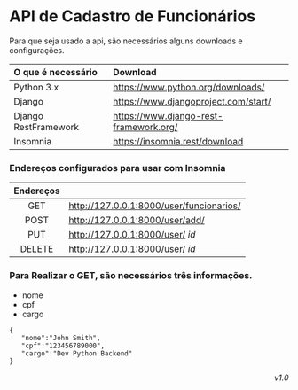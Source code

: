 # API de Cadastro de Funcionários

Para que seja usado a api, são necessários alguns downloads e configurações.


|O que é necessário|Download                                  |
|:-----------------|:-----------------------------------------|
|Python 3.x            |https://www.python.org/downloads/     |
|Django | https://www.djangoproject.com/start/                |
|Django RestFramework | https://www.django-rest-framework.org/|
|Insomnia|https://insomnia.rest/download|

### Endereços configurados para usar com Insomnia
|Endereços| |
|:-----------------:|:----------------------------------------|
|GET | http://127.0.0.1:8000/user/funcionarios/|
|POST | http://127.0.0.1:8000/user/add/|
|PUT | http://127.0.0.1:8000/user/ *id* |
|DELETE | http://127.0.0.1:8000/user/ *id* |




### Para Realizar o GET, são necessários três informações.

* nome
* cpf 
* cargo            

~~~
{
   "nome":"John Smith",
   "cpf":"123456789000",
   "cargo":"Dev Python Backend"
}
~~~


<div style="text-align: right"> <i>v1.0 </div>
